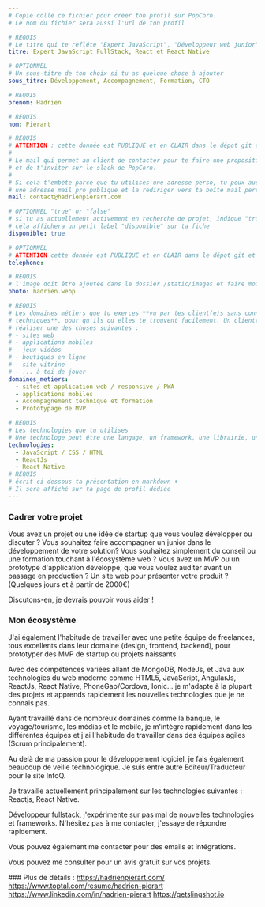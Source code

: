 ```yaml
---
# Copie colle ce fichier pour créer ton profil sur PopCorn.
# Le nom du fichier sera aussi l'url de ton profil

# REQUIS
# Le titre qui te refléte "Expert JavaScript", "Développeur web junior"
titre: Expert JavaScript FullStack, React et React Native

# OPTIONNEL
# Un sous-titre de ton choix si tu as quelque chose à ajouter
sous_titre: Développement, Accompagnement, Formation, CTO

# REQUIS
prenom: Hadrien

# REQUIS
nom: Pierart

# REQUIS
# ATTENTION : cette donnée est PUBLIQUE et en CLAIR dans le dépot git et sur le site
#
# Le mail qui permet au client de contacter pour te faire une proposition de projet
# et de t'inviter sur le slack de PopCorn.
#
# Si cela t'embête parce que tu utilises une adresse perso, tu peux aussi te créer
# une adresse mail pro publique et la rediriger vers ta boîte mail perso
mail: contact@hadrienpierart.com

# OPTIONNEL "true" or "false"
# si tu as actuellement activement en recherche de projet, indique "true" ici,
# cela affichera un petit label "disponible" sur ta fiche
disponible: true

# OPTIONNEL
# ATTENTION cette donnée est PUBLIQUE et en CLAIR dans le dépot git et sur le site
telephone:

# REQUIS
# l'image doit être ajoutée dans le dossier /static/images et faire moins de 100ko ! Sa hauteur affichée sur le site sera de 300px, elle s'adaptera comme elle peut au responsive avec du css.
photo: hadrien.webp

# REQUIS
# Les domaines métiers que tu exerces **vu par tes client(e)s sans connaissances
# techniques**, pour qu'ils ou elles te trouvent facilement. Un client(e) veut par exemple
# réaliser une des choses suivantes :
# - sites web
# - applications mobiles
# - jeux vidéos
# - boutiques en ligne
# - site vitrine
# - ... à toi de jouer
domaines_metiers:
  - sites et application web / responsive / PWA
  - applications mobiles
  - Accompagnement technique et formation
  - Prototypage de MVP

# REQUIS
# Les technologies que tu utilises
# Une technologe peut être une langage, un framework, une librairie, un CMS ...
technologies:
  - JavaScript / CSS / HTML
  - ReactJs
  - React Native
# REQUIS
# écrit ci-dessous ta présentation en markdown ⬇️
# Il sera affiché sur ta page de profil dédiée
---
```


### Cadrer votre projet

Vous avez un projet ou une idée de startup que vous voulez développer ou discuter ?
Vous souhaitez faire accompagner un junior dans le développement de votre solution?
Vous souhaitez simplement du conseil ou une formation touchant à l'écosystème web ?
Vous avez un MVP ou un prototype d'application développé, que vous voulez auditer avant un passage en production ?
Un site web pour présenter votre produit ? (Quelques jours et à partir de 2000€)

Discutons-en, je devrais pouvoir vous aider !

### Mon écosystème

J'ai également l'habitude de travailler avec une petite équipe de freelances, tous excellents dans leur domaine (design, frontend, backend), pour prototyper des MVP de startup ou projets naissants.

Avec des compétences variées allant de MongoDB, NodeJs, et Java aux technologies du web moderne comme HTML5, JavaScript, AngularJs, ReactJs, React Native, PhoneGap/Cordova, Ionic... je m'adapte à la plupart des projets et apprends rapidement les nouvelles technologies que je ne connais pas.

Ayant travaillé dans de nombreux domaines comme la banque, le voyage/tourisme, les médias et le mobile, je m'intègre rapidement dans les différentes équipes et j'ai l'habitude de travailler dans des équipes agiles (Scrum principalement).

Au delà de ma passion pour le développement logiciel, je fais également beaucoup de veille technologique. Je suis entre autre Editeur/Traducteur pour le site InfoQ.

Je travaille actuellement principalement sur les technologies suivantes :
Reactjs, React Native.

Développeur fullstack, j'expérimente sur pas mal de nouvelles technologies et frameworks.
N'hésitez pas à me contacter, j'essaye de répondre rapidement.

Vous pouvez également me contacter pour des emails et intégrations.

Vous pouvez me consulter pour un avis gratuit sur vos projets.

### Plus de détails :
https://hadrienpierart.com/
https://www.toptal.com/resume/hadrien-pierart
https://www.linkedin.com/in/hadrien-pierart
https://getslingshot.io
